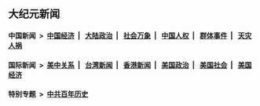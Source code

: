 ## 大纪元新闻

#### 中国新闻 &nbsp;>&nbsp; [中国经济](indexes/ncid283/README.md?08082045) &nbsp;| &nbsp; [大陆政治](indexes/ncid277/README.md?08082045) &nbsp;| &nbsp; [社会万象](indexes/ncid282/README.md?08082045) &nbsp;| &nbsp; [中国人权](indexes/ncid278/README.md?08082045) &nbsp;| &nbsp; [群体事件](indexes/ncid279/README.md?08082045) &nbsp;| &nbsp; [天灾人祸](indexes/ncid280/README.md?08082045)

#### 国际新闻 &nbsp;>&nbsp; [美中关系](indexes/nf1412576/README.md?08082045) &nbsp;| &nbsp; [台湾新闻](indexes/ncid1349361/README.md?08082045) &nbsp;| &nbsp; [香港新闻](indexes/ncid1349362/README.md?08082045) &nbsp;| &nbsp; [美国政治](indexes/ncid1078159/README.md?08082045) &nbsp;| &nbsp; [美国社会](indexes/ncid1078160/README.md?08082045) &nbsp;| &nbsp; [美国经济](indexes/ncid1078158/README.md?08082045)

#### 特别专题 &nbsp;>&nbsp; [中共百年历史](https://github.com/epoch-news/epoch-special/blob/master/README.md?08082045)  
